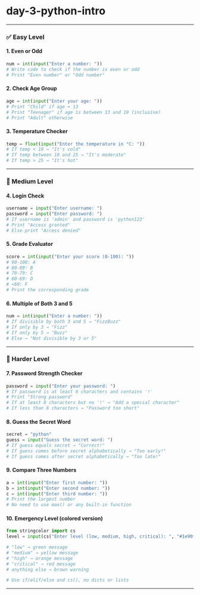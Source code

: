 # day-3-python-intro


---

### ✅ Easy Level

#### **1. Even or Odd**

```python
num = int(input("Enter a number: "))
# Write code to check if the number is even or odd
# Print "Even number" or "Odd number"
```

#### **2. Check Age Group**

```python
age = int(input("Enter your age: "))
# Print "Child" if age < 13
# Print "Teenager" if age is between 13 and 19 (inclusive)
# Print "Adult" otherwise
```

#### **3. Temperature Checker**

```python
temp = float(input("Enter the temperature in °C: "))
# If temp < 10 → "It's cold"
# If temp between 10 and 25 → "It's moderate"
# If temp > 25 → "It's hot"
```

---

### 🔁 Medium Level

#### **4. Login Check**

```python
username = input("Enter username: ")
password = input("Enter password: ")
# If username is 'admin' and password is 'python123'
# Print "Access granted"
# Else print "Access denied"
```

#### **5. Grade Evaluator**

```python
score = int(input("Enter your score (0-100): "))
# 90-100: A
# 80-89: B
# 70-79: C
# 60-69: D
# <60: F
# Print the corresponding grade
```

#### **6. Multiple of Both 3 and 5**

```python
num = int(input("Enter a number: "))
# If divisible by both 3 and 5 → "FizzBuzz"
# If only by 3 → "Fizz"
# If only by 5 → "Buzz"
# Else → "Not divisible by 3 or 5"
```

---

### 🧠 Harder Level

#### **7. Password Strength Checker**

```python
password = input("Enter your password: ")
# If password is at least 8 characters and contains '!'
# Print "Strong password"
# If at least 8 characters but no '!' → "Add a special character"
# If less than 8 characters → "Password too short"
```

#### **8. Guess the Secret Word**

```python
secret = "python"
guess = input("Guess the secret word: ")
# If guess equals secret → "Correct!"
# If guess comes before secret alphabetically → "Too early!"
# If guess comes after secret alphabetically → "Too late!"
```

#### **9. Compare Three Numbers**

```python
a = int(input("Enter first number: "))
b = int(input("Enter second number: "))
c = int(input("Enter third number: "))
# Print the largest number
# No need to use max() or any built-in function
```

#### **10. Emergency Level (colored version)**

```python
from stringcolor import cs
level = input(cs("Enter level (low, medium, high, critical): ", "#1e90ff"))

# "low" → green message
# "medium" → yellow message
# "high" → orange message
# "critical" → red message
# anything else → brown warning

# Use if/elif/else and cs(), no dicts or lists
```

---

